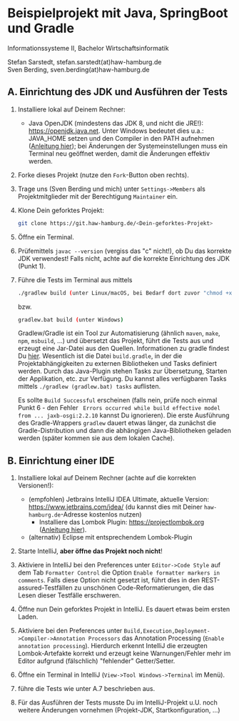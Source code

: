 # Beispielprojekt mit Java, SpringBoot und Gradle

Informationssysteme II, Bachelor Wirtschaftsinformatik

Stefan Sarstedt, stefan.sarstedt(at)haw-hamburg.de  
Sven Berding, sven.berding(at)haw-hamburg.de

## A. Einrichtung des JDK und Ausführen der Tests

1. Installiere lokal auf Deinem Rechner:
    - Java OpenJDK (mindestens das JDK 8, und nicht die JRE!): https://openjdk.java.net. Unter Windows bedeutet dies u.a.: JAVA_HOME setzen und den Compiler in den PATH aufnehmen ([Anleitung hier](https://tecadmin.net/set-java-home-on-windows/)); bei Änderungen der Systemeinstellungen muss ein Terminal neu geöffnet werden, damit die Änderungen effektiv werden.
    
    
2. Forke dieses Projekt (nutze den `Fork`-Button oben rechts).

3. Trage uns (Sven Berding und mich) unter `Settings->Members` als Projektmitglieder mit der Berechtigung `Maintainer` ein.

4. Klone Dein geforktes Projekt: 
    ```bash
    git clone https://git.haw-hamburg.de/<Dein-geforktes-Projekt>
    ```

5. Öffne ein Terminal.

6. Prüfemittels `javac --version` (vergiss das "c" nicht!), ob Du das korrekte JDK verwendest! Falls nicht, achte auf die korrekte Einrichtung des JDK (Punkt 1).

7. Führe die Tests im Terminal aus mittels 
     ```bash
     ./gradlew build (unter Linux/macOS, bei Bedarf dort zuvor "chmod +x ./gradlew" ausführen, um die Ausführungsberechtigung zu setzen)
     ```
     bzw. 
     ```bash
     gradlew.bat build (unter Windows)
     ```
     Gradlew/Gradle ist ein Tool zur Automatisierung (ähnlich `maven`, `make`, `npm`, `msbuild`, ...) und übersetzt das Projekt, führt die Tests aus und erzeugt eine Jar-Datei aus den Quellen. Informationen zu gradle findest Du [hier](https://gradle.org). Wesentlich ist die Datei `build.gradle`, in der die Projektabhängigkeiten zu externen Bibliotheken und Tasks definiert werden. Durch das Java-Plugin stehen Tasks zur Übersetzung, Starten der Applikation, etc. zur Verfügung. Du kannst alles verfügbaren Tasks mittels `./gradlew (gradlew.bat) tasks` auflisten.

     Es sollte `Build Successful` erscheinen (falls nein, prüfe noch einmal Punkt 6 - den Fehler ` Errors occurred while build effective model from ... jaxb-osgi:2.2.10`  kannst Du ignorieren). Die erste Ausführung des Gradle-Wrappers `gradlew` dauert etwas länger, da zunächst die Gradle-Distribution und dann die abhängigen Java-Bibliotheken geladen werden (später kommen sie aus dem lokalen Cache). 

## B. Einrichtung einer IDE

1. Installiere lokal auf Deinem Rechner (achte auf die korrekten Versionen!):
    - (empfohlen) Jetbrains IntelliJ IDEA Ultimate, aktuelle Version: https://www.jetbrains.com/idea/ (du kannst dies mit Deiner `haw-hamburg.de`-Adresse kostenlos nutzen)
        - Installiere das Lombok Plugin: https://projectlombok.org ([Anleitung hier](https://projectlombok.org/setup/intellij)).
    - (alternativ) Eclipse mit entsprechendem Lombok-Plugin
    
2. Starte IntelliJ, **aber öffne das Projekt noch nicht**!

3. Aktiviere in IntelliJ bei den Preferences unter `Editor->Code Style` auf dem Tab `Formatter Control` die Option `Enable formatter markers in comments`. Falls diese Option nicht gesetzt ist, führt dies in den REST-assured-Testfällen zu unschönen Code-Reformatierungen, die das Lesen dieser Testfälle erschweren.

4. Öffne nun Dein geforktes Projekt in IntelliJ. Es dauert etwas beim ersten Laden.

5. Aktiviere bei den Preferences unter `Build,Execution,Deployment->Compiler->Annotation Processors` das Annotation Processing (`Enable annotation processing`). Hierdurch erkennt IntelliJ die erzeugten Lombok-Artefakte korrekt und erzeugt keine Warnungen/Fehler mehr im Editor aufgrund (fälschlich) "fehlender" Getter/Setter.

6. Öffne ein Terminal in IntelliJ (`View->Tool Windows->Terminal` im Menü).

7. führe die Tests wie unter A.7 beschrieben aus.

8. Für das Ausführen der Tests musste Du im IntelliJ-Projekt u.U. noch weitere Änderungen vornehmen (Projekt-JDK, Startkonfiguration, ...)
